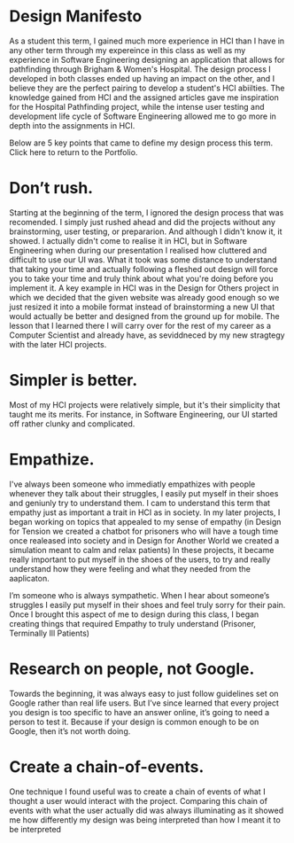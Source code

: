 # Design Manifesto

As a student this term, I gained much more experience in HCI than I have in any other term through my expereince in this class as well as my experience in Software Engineering designing an application that allows for pathfinding through Brigham & Women's Hospital.
The design process I developed in both classes ended up having an impact on the other, and I believe they are the perfect pairing to develop a student's HCI abiilties. The knowledge gained from HCI and the assigned articles gave me inspiration for the Hospital Pathfinding project, while the intense user testing and development life cycle of Software Engineering allowed me to go more in depth into the assignments in HCI.

Below are 5 key points that came to define my design process this term. Click here to return to the Portfolio.

# Don’t rush.
Starting at the beginning of the term, I ignored the design process that was recomended. I simply just rushed ahead and did the projects without any brainstorming, user testing, or prepararion. And although I didn't know it, it showed.
I actually didn't come to realise it in HCI, but in Software Engineering when during our presentation I realised how cluttered and difficult to use our UI was. What it took was some distance to understand that taking your time and actually following a fleshed out design will force you to take your time and truly think about what you're doing before you implement it.
A key example in HCI was in the Design for Others project in which we decided that the given website was already good enough so we just resized it into a mobile format instead of brainstorming a new UI that would actually be better and designed from the ground up for mobile. The lesson that I learned there I will carry over for the rest of my career as a Computer Scientist and already have, as seviddneced by my new stragtegy with the later HCI projects.

# Simpler is better.
Most of my HCI projects were relatively simple, but it's their simplicity that taught me its merits. For instance, in Software Engineering, our UI started off rather clunky and complicated. 

# Empathize.
I've always been someone who immediatly empathizes with people whenever they talk about their struggles, I easily put myself in their shoes and geniunly try to understand them.
I cam to understand this term that empathy just as important a trait in HCI as in society. In my later projects, I began working on topics that appealed to my sense of empathy (in Design for Tension we created a chatbot for prisoners who will have a tough time once realeased into society and in Design for Another World we created a simulation meant to calm and relax patients) In these projects, it became really important to put myself in the shoes of the users, to try and really understand how they were feeling and what they needed from the aaplicaton.

I’m someone who is always sympathetic. When I hear about someone’s struggles I easily put myself in their shoes and feel truly sorry for their pain.
Once I brought this aspect of me to design during this class, I began creating things that required Empathy to truly understand (Prisoner, Terminally Ill Patients)

# Research on people, not Google.
Towards the beginning, it was always easy to just follow guidelines set on Google rather than real life users. But I’ve since learned that every project you design is too specific to have an answer online, it’s going to need a person to test it. Because if your design is common enough to be on Google, then it’s not worth doing.

# Create a chain-of-events.
One technique I found useful was to create a chain of events of what I thought a user would interact with the project. Comparing this chain of events with what the user actually did was always illuminating as it showed me how differently my design was being interpreted than how I meant it to be interpreted

